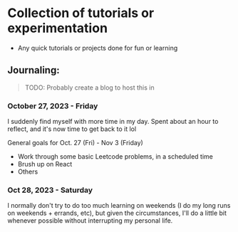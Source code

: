 # Collection of tutorials or experimentation

- Any quick tutorials or projects done for fun or learning

## Journaling:
>TODO: Probably create a blog to host this in

### October 27, 2023 - Friday

I suddenly find myself with more time in my day. Spent about an hour to reflect, and it's now time to get back to it lol

General goals for Oct. 27 (Fri) - Nov 3 (Friday)
- Work through some basic Leetcode problems, in a scheduled time
- Brush up on React
- Others


### Oct 28, 2023 - Saturday

I normally don't try to do too much learning on weekends (I do my long runs on weekends + errands, etc), but given the circumstances, I'll do a little bit whenever possible without interrupting my personal life.